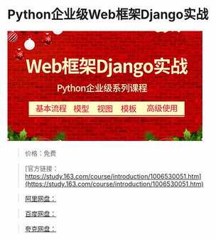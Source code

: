 # Python企业级Web框架Django实战

![img](../../../assets/study163/free/307305776c794262bb8357549cd2b5c0.jpg)

> 价格：免费

> [官方链接：https://study.163.com/course/introduction/1006530051.htm](https://study.163.com/course/introduction/1006530051.htm)

> [阿里网盘：]()

> [百度网盘：]()

> [夸克网盘：]()
